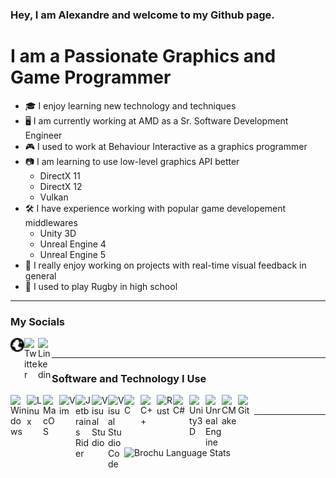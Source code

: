 ### Hey, I am Alexandre and welcome to my Github page.

# I am a Passionate Graphics and Game Programmer
- 🎓 I enjoy learning new technology and techniques
- 🖥 I am currently working at AMD as a Sr. Software Development Engineer
- 🎮 I used to work at Behaviour Interactive as a graphics programmer
- 📷 I am learning to use low-level graphics API better
    - DirectX 11
    - DirectX 12
    - Vulkan
- 🛠️ I have experience working with popular game developement middlewares
    - Unity 3D
    - Unreal Engine 4
    - Unreal Engine 5
- 🎥 I really enjoy working on projects with real-time visual feedback in general
- 🏉 I used to play Rugby in high school

--- 

### My Socials

[<img align="left" alt="brochu.github.io/portfolio" width="22px" src="https://raw.githubusercontent.com/iconic/open-iconic/master/svg/globe.svg" />][website]
[<img align="left" alt="Twitter" width="22px" src="https://cdn.jsdelivr.net/npm/simple-icons@v3/icons/twitter.svg" />][twitter]
[<img align="left" alt="Linkedin" width="22px" src="https://cdn.jsdelivr.net/npm/simple-icons@v3/icons/linkedin.svg" />][linkedin]

<br />

---

### Software and Technology I Use

<img align="left" alt="Windows" width="26px" src="https://img.icons8.com/fluency/344/windows-10.png" />
<img align="left" alt="Linux" width="26px" src="https://img.icons8.com/color/344/linux--v1.png" />
<img align="left" alt="MacOS" width="26px" src="https://img.icons8.com/office/344/mac-client.png" />

<img align="left" alt="Vim" width="26px" src="https://img.icons8.com/external-tal-revivo-color-tal-revivo/344/external-vim-a-highly-configurable-text-editor-for-efficiently-creating-and-changing-any-kind-of-text-logo-color-tal-revivo.png" />
<img align="left" alt="Jetbrains Rider" width="26px" src="https://resources.jetbrains.com/storage/products/rider/img/meta/rider_logo_300x300.png" />
<img align="left" alt="Visual Studio" width="26px" src="https://img.icons8.com/color/452/visual-studio.png" />
<img align="left" alt="Visual Studio Code" width="26px" src="https://img.icons8.com/color/452/visual-studio-code-2019.png" />

<img align="left" alt="C" width="26px" src="https://img.icons8.com/color/452/c-programming.png" />
<img align="left" alt="C++" width="26px" src="https://img.icons8.com/color/452/c-plus-plus-logo.png" />
<img align="left" alt="Rust" width="26px" src="https://www.rust-lang.org/logos/rust-logo-64x64-blk.png" />
<img align="left" alt="C#" width="26px" src="https://img.icons8.com/color/452/c-sharp-logo.png" />

<img align="left" alt="Unity3D" width="26px" src="https://img.icons8.com/color/344/unity.png" />
<img align="left" alt="Unreal Engine" width="26px" src="https://img.icons8.com/ios-filled/344/unreal-engine.png" />

<img align="left" alt="CMake" width="26px" src="https://img.icons8.com/external-tal-revivo-color-tal-revivo/344/external-cmake-a-cross-platform-free-and-open-source-software-tool-logo-color-tal-revivo.png" />
<img align="left" alt="Git" width="26px" src="https://img.icons8.com/color/344/git.png" />

<br />

---
<img align="left" alt="Brochu Language Stats" src="https://github-readme-stats.vercel.app/api/top-langs/?username=brochu&layout=compact&theme=github_dark&hide=html" />

[website]: https://brochu.github.io
[twitter]: https://twitter.com/AlexandreBrochu
[linkedin]: https://www.linkedin.com/in/alexandrebrochu
